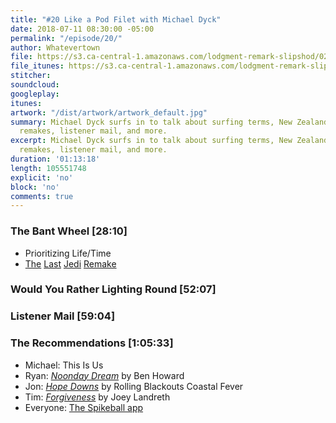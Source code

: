 ```yaml
---
title: "#20 Like a Pod Filet with Michael Dyck"
date: 2018-07-11 08:30:00 -05:00
permalink: "/episode/20/"
author: Whatevertown
file: https://s3.ca-central-1.amazonaws.com/lodgment-remark-slipshod/020.mp3
file_itunes: https://s3.ca-central-1.amazonaws.com/lodgment-remark-slipshod/020.m4a
stitcher: 
soundcloud: 
googleplay: 
itunes: 
artwork: "/dist/artwork/artwork_default.jpg"
summary: Michael Dyck surfs in to talk about surfing terms, New Zealand, fan-funded
  remakes, listener mail, and more.
excerpt: Michael Dyck surfs in to talk about surfing terms, New Zealand, fan-funded
  remakes, listener mail, and more.
duration: '01:13:18'
length: 105551748
explicit: 'no'
block: 'no'
comments: true
---
```


### The Bant Wheel [28:10]
- Prioritizing Life/Time
- [The](https://twitter.com/RMTheLastJedi/status/1009451938444914690) [Last](https://twitter.com/RMTheLastJedi/status/1009465546369372167) [Jedi](https://twitter.com/rianjohnson/status/1009848399858843649) [Remake](https://twitter.com/mattzollerseitz/status/1009858085274472448)

### Would You Rather Lighting Round [52:07]

### Listener Mail [59:04]

### The Recommendations [1:05:33]
- Michael: This Is Us
- Ryan: *[Noonday Dream](https://open.spotify.com/album/6astw05cTiXEc2OvyByaPs?si=ztdHMvODQsyUuLhnV1S3-g)* by Ben Howard
- Jon: *[Hope Downs](https://open.spotify.com/album/2sIj0XFYhXv3GDSIv9IXn6?si=TNTSceRRSUSD6K7-vVIwbQ)* by Rolling Blackouts Coastal Fever
- Tim: *[Forgiveness](https://open.spotify.com/album/0VGfF63wILAunkKHwJyoIc?si=9JSx_elqQiG2ItZIgGqk2w)* by Joey Landreth
- Everyone: [The Spikeball app](https://itunes.apple.com/ca/app/spikeball/id1039145367?mt=8)
